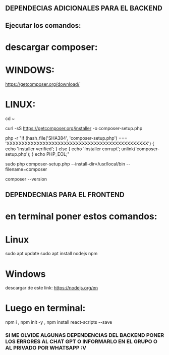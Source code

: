 ## DEPENDECIAS ADICIONALES PARA EL BACKEND

## Ejecutar los comandos:
# descargar composer:
# WINDOWS:
https://getcomposer.org/download/

# LINUX:
cd ~

curl -sS https://getcomposer.org/installer -o composer-setup.php

php -r "if (hash_file('SHA384', 'composer-setup.php') === 'XXXXXXXXXXXXXXXXXXXXXXXXXXXXXXXXXXXXXXXXXXXXXXX') { echo 'Installer verified'; } else { echo 'Installer corrupt'; unlink('composer-setup.php'); } echo PHP_EOL;"

sudo php composer-setup.php --install-dir=/usr/local/bin --filename=composer

composer --version

## DEPENDECNIAS PARA EL FRONTEND

# en terminal poner estos comandos:
# Linux
sudo apt update
sudo apt install nodejs npm

# Windows
descargar de este link: https://nodejs.org/en

# Luego en terminal:
npm i  ,
npm init -y  ,
npm install react-scripts --save

### SI ME OLVIDE ALGUNAS DEPENDENCIAS DEL BACKEND PONER LOS ERRORES AL CHAT GPT O INFORMARLO EN EL GRUPO O AL PRIVADO POR WHATSAPP :V
